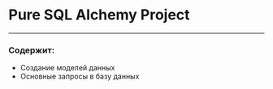 # Pure SQL Alchemy Project
***
### Содержит:
+ Создание моделей данных
+ Основные запросы в базу данных